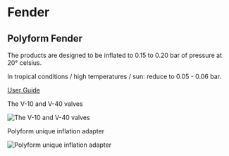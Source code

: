 # Fender

## Polyform Fender

The products are designed to be inflated to 0.15 to 0.20 bar of pressure at 20° celsius.

In tropical conditions / high temperatures / sun: reduce to 0.05 - 0.06 bar.

[User Guide](https://polyform.no/user-guide/)

The V-10 and V-40 valves

![The V-10 and V-40 valves](https://polyform.no/wp-content/uploads/2024/09/polyform_valves-768x574.jpg)

Polyform unique inflation adapter

![Polyform unique inflation adapter](https://polyform.no/wp-content/uploads/2024/09/polyform_inflation-adapter-black_lr.jpg)

